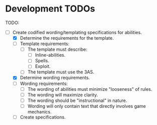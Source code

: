 # Development TODOs

TODO:
- [ ] Create codified wording/templating specifications for abilities.
  - [x] Determine the requirements for the template.
  - [ ] Template requirements:
    - [ ] The template must describe:
      - [ ] Inline-abilities.
      - [ ] Spells.
      - [ ] Exploit.
    - [ ] The template must use the 3AS.
  - [x] Determine wording requirements.
  - [ ] Wording requirements:
    - [ ] The wording of abilities must minimize "looseness" of rules.
    - [ ] The wording will maximize clarity.
    - [ ] The wording should be "instructional" in nature.
    - [ ] Wording will only contain text that directly involves game mechanics.
  - [ ] Create specifications.
